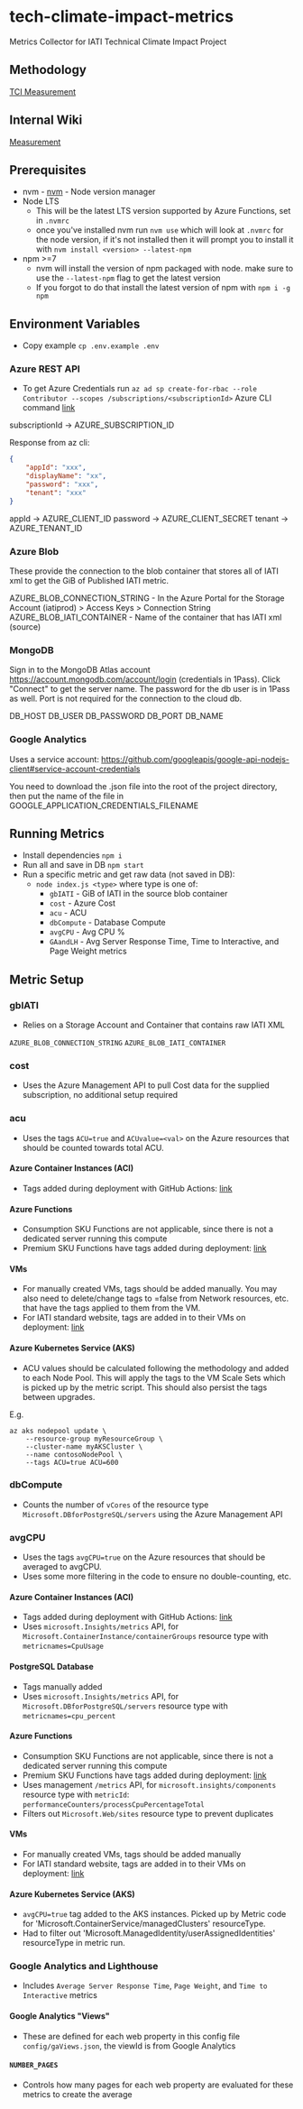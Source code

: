 # tech-climate-impact-metrics

Metrics Collector for IATI Technical Climate Impact Project

## Methodology

[TCI Measurement](https://docs.google.com/document/d/1GT5nm8Hm-PcBFujEQ_W4en1U-ueVrndxSfZqQ-CYSCA/edit?usp=sharing)

## Internal Wiki

[Measurement](https://github.com/IATI/IATI-Internal-Wiki/blob/main/Technical-Climate-Impact/Measurement.md)

## Prerequisites

-   nvm - [nvm](https://github.com/nvm-sh/nvm) - Node version manager
-   Node LTS
    -   This will be the latest LTS version supported by Azure Functions, set in `.nvmrc`
    -   once you've installed nvm run `nvm use` which will look at `.nvmrc` for the node version, if it's not installed then it will prompt you to install it with `nvm install <version> --latest-npm`
-   npm >=7
    -   nvm will install the version of npm packaged with node. make sure to use the `--latest-npm` flag to get the latest version
    -   If you forgot to do that install the latest version of npm with `npm i -g npm`

## Environment Variables

-   Copy example `cp .env.example .env`

### Azure REST API

-   To get Azure Credentials run `az ad sp create-for-rbac --role Contributor --scopes /subscriptions/<subscriptionId>` Azure CLI command [link](https://blog.jongallant.com/2021/02/azure-rest-apis-postman-2021/)

subscriptionId -> AZURE_SUBSCRIPTION_ID

Response from az cli:

```json
{
    "appId": "xxx",
    "displayName": "xx",
    "password": "xxx",
    "tenant": "xxx"
}
```

appId -> AZURE_CLIENT_ID
password -> AZURE_CLIENT_SECRET
tenant -> AZURE_TENANT_ID

### Azure Blob

These provide the connection to the blob container that stores all of IATI xml to get the GiB of Published IATI metric.

AZURE_BLOB_CONNECTION_STRING - In the Azure Portal for the Storage Account (iatiprod) > Access Keys > Connection String
AZURE_BLOB_IATI_CONTAINER - Name of the container that has IATI xml (source)

### MongoDB

Sign in to the MongoDB Atlas account https://account.mongodb.com/account/login (credentials in 1Pass). Click "Connect" to get the server name. The password for the db user is in 1Pass as well. Port is not required for the connection to the cloud db.

DB_HOST
DB_USER
DB_PASSWORD
DB_PORT
DB_NAME

### Google Analytics

Uses a service account: https://github.com/googleapis/google-api-nodejs-client#service-account-credentials

You need to download the .json file into the root of the project directory, then put the name of the file in GOOGLE_APPLICATION_CREDENTIALS_FILENAME

## Running Metrics

-   Install dependencies `npm i`
-   Run all and save in DB `npm start`
-   Run a specific metric and get raw data (not saved in DB):
    -   `node index.js <type>` where type is one of:
        -   `gbIATI` - GiB of IATI in the source blob container
        -   `cost` - Azure Cost
        -   `acu` - ACU
        -   `dbCompute` - Database Compute
        -   `avgCPU` - Avg CPU %
        -   `GAandLH` - Avg Server Response Time, Time to Interactive, and Page Weight metrics

## Metric Setup

### gbIATI

-   Relies on a Storage Account and Container that contains raw IATI XML

`AZURE_BLOB_CONNECTION_STRING`
`AZURE_BLOB_IATI_CONTAINER`

### cost

-   Uses the Azure Management API to pull Cost data for the supplied subscription, no additional setup required

### acu

-   Uses the tags `ACU=true` and `ACUvalue=<val>` on the Azure resources that should be counted towards total ACU.

#### Azure Container Instances (ACI)

-   Tags added during deployment with GitHub Actions: [link](https://github.com/IATI/refresher/blob/ca8e17c363d4b00bbf3638b3b41a97c533be04e9/.github/workflows/develop.yml#L134-L138)

#### Azure Functions

-   Consumption SKU Functions are not applicable, since there is not a dedicated server running this compute
-   Premium SKU Functions have tags added during deployment: [link](https://github.com/IATI/js-validator-api/blob/d0f8caca9dcde8e35224d3dd72af815debde563d/.github/workflows/develop-func-deploy.yml#L150-L159)

#### VMs

-   For manually created VMs, tags should be added manually. You may also need to delete/change tags to =false from Network resources, etc. that have the tags applied to them from the VM.
-   For IATI standard website, tags are added in to their VMs on deployment: [link](https://github.com/IATI/IATI-Standard-Website/blob/ca319d6567a0ab450a661cebb76370e72d50fd1f/.github/workflows/workflow.yml#L173-L177)

#### Azure Kubernetes Service (AKS)

-   ACU values should be calculated following the methodology and added to each Node Pool. This will apply the tags to the VM Scale Sets which is picked up by the metric script. This should also persist the tags between upgrades.

E.g.

```
az aks nodepool update \
    --resource-group myResourceGroup \
    --cluster-name myAKSCluster \
    --name contosoNodePool \
    --tags ACU=true ACU=600
```

### dbCompute

-   Counts the number of `vCores` of the resource type `Microsoft.DBforPostgreSQL/servers` using the Azure Management API

### avgCPU

-   Uses the tags `avgCPU=true` on the Azure resources that should be averaged to avgCPU.
-   Uses some more filtering in the code to ensure no double-counting, etc.

#### Azure Container Instances (ACI)

-   Tags added during deployment with GitHub Actions: [link](https://github.com/IATI/refresher/blob/ca8e17c363d4b00bbf3638b3b41a97c533be04e9/.github/workflows/develop.yml#L134-L138)
-   Uses `microsoft.Insights/metrics` API, for `Microsoft.ContainerInstance/containerGroups` resource type with `metricnames=CpuUsage`

#### PostgreSQL Database

-   Tags manually added
-   Uses `microsoft.Insights/metrics` API, for `Microsoft.DBforPostgreSQL/servers` resource type with `metricnames=cpu_percent`

#### Azure Functions

-   Consumption SKU Functions are not applicable, since there is not a dedicated server running this compute
-   Premium SKU Functions have tags added during deployment: [link](https://github.com/IATI/js-validator-api/blob/d0f8caca9dcde8e35224d3dd72af815debde563d/.github/workflows/develop-func-deploy.yml#L150-L159)
-   Uses management `/metrics` API, for `microsoft.insights/components` resource type with `metricId`: `performanceCounters/processCpuPercentageTotal`
-   Filters out `Microsoft.Web/sites` resource type to prevent duplicates

#### VMs

-   For manually created VMs, tags should be added manually
-   For IATI standard website, tags are added in to their VMs on deployment: [link](https://github.com/IATI/IATI-Standard-Website/blob/ca319d6567a0ab450a661cebb76370e72d50fd1f/.github/workflows/workflow.yml#L173-L177)

#### Azure Kubernetes Service (AKS)

-   `avgCPU=true` tag added to the AKS instances. Picked up by Metric code for 'Microsoft.ContainerService/managedClusters' resourceType.
-   Had to filter out 'Microsoft.ManagedIdentity/userAssignedIdentities' resourceType in metric run.

### Google Analytics and Lighthouse

-   Includes `Average Server Response Time`, `Page Weight`, and `Time to Interactive` metrics

#### Google Analytics "Views"

-   These are defined for each web property in this config file `config/gaViews.json`, the viewId is from Google Analytics

#### `NUMBER_PAGES`

-   Controls how many pages for each web property are evaluated for these metrics to create the average
